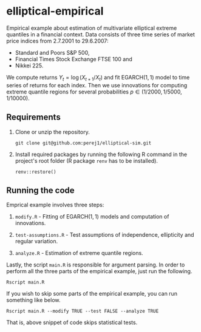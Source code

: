 # elliptical-empirical

Empirical example about estimation of multivariate elliptical extreme quantiles in a financial context. Data consists of three time series of market price indices from 2.7.2001 to 29.6.2007:

- Standard and Poors S&P 500,
- Financial Times Stock Exchange FTSE 100 and
- Nikkei 225.

We compute returns $Y_t = \log(X_{t+1} / X_t)$ and fit $\mathrm{EGARCH}(1, 1)$ model to time series of returns for each index. Then we use innovations for computing extreme quantile regions for several probabilities $p\in(1/2000, 1/5000, 1/10000)$.

## Requirements

1. Clone or unzip the repository.
    ```
    git clone git@github.com:perej1/elliptical-sim.git
    ```

2. Install required packages by running the following R command in the project's root folder (R package `renv` has to be installed).
    ```
    renv::restore()
    ```

## Running the code

Emprical example involves three steps:

1. `modify.R` - Fitting of $\mathrm{EGARCH}(1, 1)$ models and computation of innovations.

2. `test-assumptions.R` - Test assumptions of independence, ellipticity and regular variation.

3. `analyze.R` - Estimation of extreme quantile regions.

Lastly, the script `main.R` is responsible for argument parsing. In order to perform all the three parts of the empirical example, just run the following.
```
Rscript main.R
```

If you wish to skip some parts of the empirical example, you can run something like below.
```
Rscript main.R --modify TRUE --test FALSE --analyze TRUE
```
That is, above snippet of code skips statistical tests.